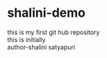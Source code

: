 # shalini-demo
this is my first git hub repository
<br>
this is initially
<br>
author-shalini satyapuri
